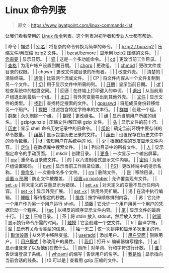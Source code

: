 # Linux 命令列表

> 原文：<https://www.javatpoint.com/linux-commands-list>

让我们看看常用的 [Linux 命令](https://www.javatpoint.com/linux-commands)列表。这个列表对初学者和专业人士都有帮助。

| 命令 | 描述 |
| [别名](https://www.javatpoint.com/linux-aliases) | 将复杂的命令转换为简单的命令。 |
| [bzip2 / bunzip2](https://www.javatpoint.com/linux-bzip2-bunzip2) | 压缩文件/解压缩 bzip2 文件。 |
| bzcat/bzmore | 显示用 bzip2 压缩的文件。 |
| [您需要](https://www.javatpoint.com/linux-cal) | 显示日历。 |
| [猫](https://www.javatpoint.com/linux-cat) | 这是一个多功能命令。 |
| [cd](https://www.javatpoint.com/linux-cd) | 更改当前工作目录。 |
| [查格](https://www.javatpoint.com/linux-user-password) | 为用户帐户设置到期日期。 |
| [chgrp](https://www.javatpoint.com/linux-file-ownership) | 更改组。 |
| [chmod](https://www.javatpoint.com/linux-file-permissions) | 更改文件或目录的权限。 |
| chown | 更改文件或目录的所有者。 |
|  | 改变外壳。 |
| 清楚的 | 清除终端。 |
| [通信](https://www.javatpoint.com/linux-comm) | 比较两个流或文件。 |
| CP | 将文件内容从一个文件复制到另一个文件。 |
| [切](https://www.javatpoint.com/linux-cut) | 用于显示文件中所需的列。 |
| [日期](https://www.javatpoint.com/linux-date) | 显示当前日期。 |
| [df](https://www.javatpoint.com/linux-df) | 检查系统中的磁盘空间。 |
| 回音 | 在终端上打印键入的单词。 |
| [退出](http://javatpoint.com/linux-exit-command) | 从当前用户组退出到最后一个组。 |
| [出口](https://www.javatpoint.com/linux-export-command) | 将外壳变量导出到其他外壳。 |
| [文件](https://www.javatpoint.com/linux-file) | 显示文件的类型。 |
| [找到](https://www.javatpoint.com/linux-find) | 查找特定搜索的文件。 |
| [gpasswd](https://www.javatpoint.com/linux-groups) | 将组成员身份转移给另一个用户。 |
| [握把](https://www.javatpoint.com/linux-grep) | 过滤包含特定字符串的文本行。 |
| [群加](https://www.javatpoint.com/linux-groups) | 创建一个组。 |
| [群聚](https://www.javatpoint.com/linux-groups) | 永久删除一个组。 |
| [群模](https://www.javatpoint.com/linux-groups) | 更改组名。 |
| [组](https://www.javatpoint.com/linux-groups) | 显示当前用户所属的组名。 |
| gzip/gunzip | 压缩文件/解压缩 gzip 文件。 |
| [头](https://www.javatpoint.com/linux-head) | 显示文件的前十行。 |
| [历史](https://www.javatpoint.com/linux-shell-history-commands) | 显示 shell 命令历史记录中的旧命令。 |
| [组份](https://www.javatpoint.com/linux-history-size) | 确定当前环境中要存储的命令数量。 |
| [组稿](https://www.javatpoint.com/linux-history-size) | 显示包含历史记录的文件。 |
| [组份](https://www.javatpoint.com/linux-history-size) | 设置保存在历史文件中的命令数量。 |
| [id](http://javatpoint.com/linux-id-command) | 告知用户在系统中的 id。 |
| [少](https://www.javatpoint.com/linux-less) | 根据终端的宽度显示文件内容。 |
| [定位](https://www.javatpoint.com/linux-locate) | 在数据库中搜索文件。 |
| ls | 列出目录中的所有文件。 |
| [人](https://www.javatpoint.com/linux-man) | 显示指定命令的手动页面。 |
| mkdir | 创建目录。 |
| [更多](https://www.javatpoint.com/linux-more) | 一次显示一个输出屏幕。 |
| [mv](https://www.javatpoint.com/linux-mv) | 重命名目录或文件。 |
| 的 | 以八进制格式显示文件内容。 |
| [密码](https://www.javatpoint.com/linux-user-password) | 为用户组设置密码。 |
| [pwd](https://www.javatpoint.com/linux-pwd) | 显示当前工作目录位置。 |
| [PS1](https://www.javatpoint.com/linux-ps) | 更改终端中的提示名称。 |
| [重命名](https://www.javatpoint.com/linux-rename) | 一次重命名多个文件。 |
| [rm](https://www.javatpoint.com/linux-rm) | 删除文件。 |
| [是](https://www.javatpoint.com/linux-rmdir) | 移除目录。 |
| [设置 o 形圈](http://javatpoint.com/linux-set-command) | 防止文件被覆盖。 |
| [设置+o noclober](http://javatpoint.com/linux-set-command) | 允许覆盖现有文件。 |
| [set -u](http://javatpoint.com/linux-set-command) | 将未定义的变量显示为错误。 |
| [set +u](http://javatpoint.com/linux-set-command) | 对未定义的变量不显示任何内容。 |
| [set -x](http://javatpoint.com/linux-set-command) | 显示外壳扩展。 |
| [set +x](http://javatpoint.com/linux-set-command) | 禁用外壳扩展。 |
| 渴 | 在流中执行编辑。 |
| [睡眠](https://www.javatpoint.com/linux-sleep) | 等待指定的秒数。 |
| [排序](https://www.javatpoint.com/linux-sort) | 按字母顺序排列内容。 |
| 苏 | 它允许一个用户作为另一个用户运行 shell。 |
| [须藤](https://www.javatpoint.com/linux-su-commands) | 它允许一个用户用另一个用户的凭据启动一个程序。 |
| [tac](https://www.javatpoint.com/linux-tac) | 以相反的顺序显示文件内容。 |
| [尾](https://www.javatpoint.com/linux-tail) | 显示文件的最后十行。 |
| [女](https://www.javatpoint.com/linux-gzip) | 压缩目录。 |
| 茶 | 将 stdin 放入 stdout，然后放入文件。 |
| [时间](https://www.javatpoint.com/linux-time) | 显示执行命令所需的时间。 |
| [触摸](https://www.javatpoint.com/linux-touch) | 它会创建一个空文件。 |
| tr | 翻译字符。 |
| [型](https://www.javatpoint.com/linux-shell-commands) | 显示有关命令类型的信息。 |
| [独一无二](https://www.javatpoint.com/linux-uniq) | 仅一次排序和显示多次重复的行。 |
| [取消设置](https://www.javatpoint.com/linux-set-environment-variable) | 从外壳中移除变量。 |
| [useradd](https://www.javatpoint.com/linux-create-user) | 添加用户。 |
| [用户界面](https://www.javatpoint.com/linux-user-management) | 删除用户。 |
| [用户模式](https://www.javatpoint.com/linux-groups) | 修改用户的属性。 |
| [我们](https://www.javatpoint.com/vi-editor) | 打开 vi 编辑器编写程序。 |
| [w](https://www.javatpoint.com/linux-users) | 显示谁登录了以及他们在做什么。 |
| 厕所 | 对单词、行和字符进行计数。 |
| [谁](https://www.javatpoint.com/linux-users) | 告诉谁登录了系统。 |
| [whoami](https://www.javatpoint.com/linux-users) 的缩写 | 告诉用户的名字。 |
| [我是谁](https://www.javatpoint.com/linux-users) | 显示指向当前会话的线条。 |
| t0 可以是 | 查看用 gzip 压缩的文件。 |

* * *